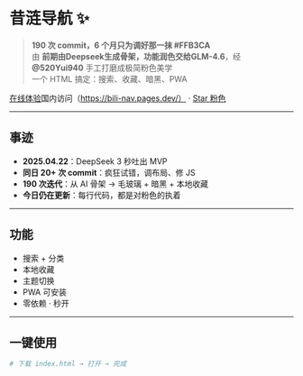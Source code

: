 # 昔涟导航 ✨

> **190 次 commit，6 个月只为调好那一抹 #FFB3CA**  
> 由 **前期由Deepseek生成骨架，功能润色交给GLM-4.6**，经 **@520Yui940** 手工打磨成极简粉色美学  
> 一个 HTML 搞定：搜索、收藏、暗黑、PWA

[在线体验](https://520yui940.github.io/bili-nav)国内访问（https://bili-nav.pages.dev/） · [Star 粉色](https://github.com/520Yui940/bili-nav)

---

## 事迹
- **2025.04.22**：DeepSeek 3 秒吐出 MVP
- **同日 20+ 次 commit**：疯狂试错，调布局、修 JS
- **190 次迭代**：从 AI 骨架 → 毛玻璃 + 暗黑 + 本地收藏
- **今日仍在更新**：每行代码，都是对粉色的执着

---

## 功能
- 搜索 + 分类
- 本地收藏
- 主题切换
- PWA 可安装
- 零依赖 · 秒开

---

## 一键使用
```bash
# 下载 index.html → 打开 → 完成
